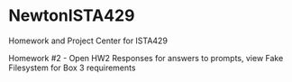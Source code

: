 # NewtonISTA429
Homework and Project Center for ISTA429

Homework #2 - Open HW2 Responses for answers to prompts, view Fake Filesystem for Box 3 requirements